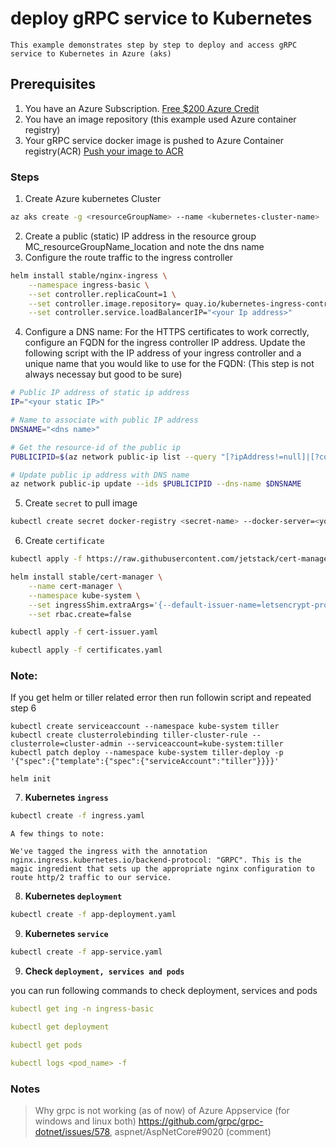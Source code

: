 # deploy gRPC service to Kubernetes

    This example demonstrates step by step to deploy and access gRPC service to Kubernetes in Azure (aks)

## Prerequisites

1. You have an Azure Subscription. [Free $200 Azure Credit](https://azure.microsoft.com/free)
1. You have an image repository (this example used Azure container registry)
3. Your gRPC service docker image is pushed to Azure Container registry(ACR) [Push your image to ACR](https://docs.microsoft.com/en-us/azure/container-registry/container-registry-get-started-docker-cli) 

### Steps 

1. Create Azure kubernetes Cluster

```sh
az aks create -g <resourceGroupName> --name <kubernetes-cluster-name>  --service-principal <servicePrincipalId> --client-secret <clientSecret>
```
2. Create a public (static) IP address in the resource group MC_resourceGroupName_location and note the dns name
3. Configure the route traffic to the ingress controller

```sh
helm install stable/nginx-ingress \
    --namespace ingress-basic \
    --set controller.replicaCount=1 \
	--set controller.image.repository= quay.io/kubernetes-ingress-controller/nginx-ingress-controller  \
    --set controller.service.loadBalancerIP="<your Ip address>"
```
4. Configure a DNS name:
For the HTTPS certificates to work correctly, configure an FQDN for the ingress controller IP address. Update the following script with the IP address of your ingress controller and a unique name that you would like to use for the FQDN: (This step is not always necessay but good to be sure)
```sh
# Public IP address of static ip address
IP="<your static IP>"

# Name to associate with public IP address
DNSNAME="<dns name>"

# Get the resource-id of the public ip
PUBLICIPID=$(az network public-ip list --query "[?ipAddress!=null]|[?contains(ipAddress, '$IP')].[id]" --output tsv)

# Update public ip address with DNS name
az network public-ip update --ids $PUBLICIPID --dns-name $DNSNAME
```
5. Create `secret` to pull image

```sh
kubectl create secret docker-registry <secret-name> --docker-server=<youracr.azurecr.io> --docker-username=<acrusername> --docker-password=<acr-password> --docker-email=<youremailaddress>
```
6. Create `certificate` 

```sh
kubectl apply -f https://raw.githubusercontent.com/jetstack/cert-manager/release-0.6/deploy/manifests/00-crds.yaml
```

```sh
helm install stable/cert-manager \
    --name cert-manager \
    --namespace kube-system \
    --set ingressShim.extraArgs='{--default-issuer-name=letsencrypt-prod,--default-issuer-kind=Issuer}' \
    --set rbac.create=false
```

```sh
kubectl apply -f cert-issuer.yaml
```

```sh
kubectl apply -f certificates.yaml
```
### Note: 
If you get helm or tiller related error then run followin script and repeated step 6

```
kubectl create serviceaccount --namespace kube-system tiller
kubectl create clusterrolebinding tiller-cluster-rule --clusterrole=cluster-admin --serviceaccount=kube-system:tiller
kubectl patch deploy --namespace kube-system tiller-deploy -p '{"spec":{"template":{"spec":{"serviceAccount":"tiller"}}}}'

helm init
```

7. **Kubernetes `ingress`**

```sh
kubectl create -f ingress.yaml
```
    A few things to note:

    We've tagged the ingress with the annotation nginx.ingress.kubernetes.io/backend-protocol: "GRPC". This is the magic ingredient that sets up the appropriate nginx configuration to route http/2 traffic to our service.

8. **Kubernetes `deployment`**

```sh
kubectl create -f app-deployment.yaml
```
9. **Kubernetes `service`**

```sh
kubectl create -f app-service.yaml
```

9. **Check `deployment, services and pods`**

you can run following commands to check deployment, services and pods

```yml
kubectl get ing -n ingress-basic
```
```yml
kubectl get deployment
```
```yml
kubectl get pods
```
```yml
kubectl logs <pod_name> -f
```

### Notes

> Why grpc is not working (as of now) of Azure Appservice (for windows and linux both) https://github.com/grpc/grpc-dotnet/issues/578, aspnet/AspNetCore#9020 (comment)